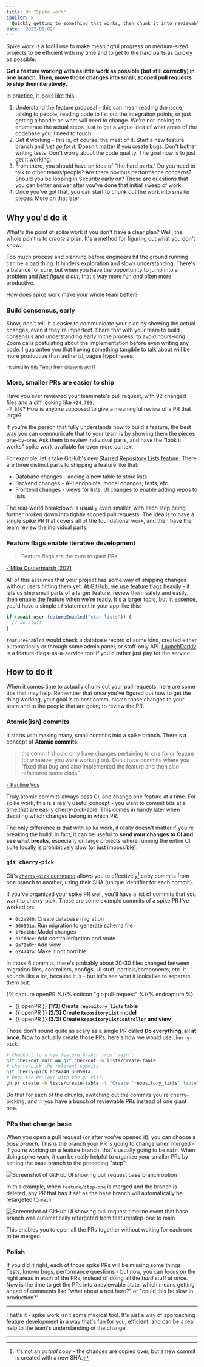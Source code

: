 ```yaml
---
title: On "Spike work"
spoiler: >-
  Quickly getting to something that works, then chunk it into reviewable/shippable pieces. The why and the how of it!
date: '2022-01-02'
---
```


Spike work is a tool I use to make meaningful progress on medium-sized projects to be efficient with my time and to get to the hard parts as quickly as possible.

**Get a feature working with as little work as possible (but still correctly) in one branch. Then, move those changes into small, scoped pull requests to ship them iteratively.**

In practice, it looks like this:

1. Understand the feature proposal - this can mean reading the issue, talking to people, reading code to list out the integration points, or just getting a handle on what will need to change. We're not looking to enumerate the actual steps, just to get a vague idea of what areas of the codebase you'll need to touch.
1. Get it working - this is, of course, the meat of it. Start a new feature branch and _just go for it_. Doesn't matter if you create bugs. Don't bother writing tests. Don't worry about the code quality. The goal now is to just get it working.
1. From there, you should have an idea of "the hard parts." Do you need to talk to other teams/people? Are there obvious performance concerns? Should you be looping in Security early on? Those are questions that you can better answer after you've done that initial sweep of work.
1. Once you've got that, you can start to chunk out the work into smaller pieces. More on that later.

## Why you'd do it

What's the point of spike work if you don't have a clear plan? Well, the whole point is to _create_ a plan. It's a method for figuring out what you don't know.

Too much process and planning before engineers hit the ground running can be a bad thing. It hinders exploration and slows understanding. There's a balance for sure, but when you have the opportunity to jump into a problem and _just figure it out_, that's way more fun _and_ often more productive.

How does spike work make your whole team better?

### Build consensus, early

Show, don't tell. It's easier to communicate your plan by showing the actual changes, even if they're imperfect. Share that with your team to build consensus and understanding early in the process, to avoid hours-long Zoom calls postulating about the implementation before even writing any code. I guarantee you that having something tangible to talk about will be more productive than aetherial, vague hypotheses. 

<small>Inspired by <a href="https://twitter.com/jasonlaster11/status/1477736511617613824?s=20">this Tweet</a> from <a href="https://twitter.com/jasonlaster11">@jasonlaster11</a></small>

### More, smaller PRs are easier to ship

Have you ever reviewed your teammate's pull request, with 92 changed files and a diff looking like <code><span class="text-green-500">+24,766</span>, <span class="text-red-500">−7,830</span></code>? How is anyone supposed to give a meaningful review of a PR that large?

If you're the person that fully understands how to build a feature, the best way you can communicate that to your team is by showing them the pieces one-by-one. Ask them to review individual parts, and have the "look it works" spike work available for even more context.

For example, let's take GitHub's new [Starred Repository Lists feature](https://docs.github.com/en/get-started/exploring-projects-on-github/saving-repositories-with-stars#organizing-starred-repositories-with-lists). There are three distinct parts to shipping a feature like that:

* Database changes - adding a new table to store lists
* Backend changes - API endpoints, model changes, tests, etc.
* Frontend changes - views for lists, UI changes to enable adding repos to lists

The real-world breakdown is usually even smaller, with each step being further broken down into tightly scoped pull requests. The idea is to have a single spike PR that covers all of the foundational work, and then have the team review the individual parts.

### Feature flags enable iterative development

> Feature flags are the cure to giant PRs.

<caption>

[- Mike Coutermarsh, 2021](https://twitter.com/mscccc/status/1474500548615450634)
</caption>

All of this assumes that your project has some way of shipping changes without users hitting them yet. [At GitHub, we use feature flags heavily](https://github.blog/2021-04-27-ship-code-faster-safer-feature-flags/) - it lets us ship small parts of a larger feature, review them safely and easily, then enable the feature when we're ready. It's a larger topic, but in essence, you'd have a simple `if` statement in your app like this:

```js
if (await user.featureEnabled("star-lists")) {
  // do stuff
}
```

`featureEnabled` would check a database record of some kind, created either automatically or through some admin panel, or staff-only API. [LaunchDarkly](https://launchdarkly.com/) is a feature-flags-as-a-service tool if you'd rather just pay for the service.

## How to do it

When it comes time to actually chunk out your pull requests, here are some tips that may help. Remember that once you've figured out how to get the thing working, your goal is to best communicate those changes to your team and to the people that are going to review the PR.

### Atomic(ish) commits

It starts with making many, small commits into a spike branch. There's a concept of **Atomic commits**:

> the commit should only have changes pertaining to one fix or feature (or whatever you were working on). Don’t have commits where you “fixed that bug and also implemented the feature and then also refactored some class”.

<caption>

[- Pauline Vos](https://dev.to/paulinevos/atomic-commits-will-help-you-git-legit-35i7)
</caption>

Truly atomic commits always pass CI, and change one feature at a time. For spike work, this is a really useful concept - you want to commit bits at a time that are easily cherry-pick-able. This comes in handy later when deciding which changes belong in which PR.

The only difference is that with spike work, it really doesn't matter if you're breaking the build. In fact, it can be useful to **send your changes to CI and see what breaks**, especially on large projects where running the entire CI suite locally is prohibitively slow (or just impossible).

### `git cherry-pick`

Git's [`cherry-pick` command](https://git-scm.com/docs/git-cherry-pick) allows you to effectively[^1] copy commits from one branch to another, using their SHA (unique identifier for each commit).

If you've organized your spike PR well, you'll have a list of commits that you want to cherry-pick. These are some example commits of a spike PR I've worked on: 

* `0c2a240`: Create database migration
* `360591a`: Run migration to generate schema file
* `17be1bb`: Model changes
* `e1ffdee`: Add controller/action and route
* `9a71a8f`: Add view
* `624747a`: Make it not horrible

In those 6 commits, there's probably about 20-30 files changed between migration files, controllers, configs, UI stuff, partials/components, etc. It sounds like a lot, because it is - but let's see what it looks like to separate them out:

{% capture openPR %}<span class="text-green-500">{% octicon "git-pull-request" %}</span>{% endcapture %}

* {{ openPR }} **[1/3] Create `repository_lists` table**
* {{ openPR }} **[2/3] Create `RepositoryList` model**
* {{ openPR }} **[3/3] Create `RepositoryListController` and view**

Those don't sound quite as scary as a single PR called **Do everything, all at once**. Now to actually create those PRs, here's how we would use `cherry-pick`:

```bash
# Checkout to a new feature branch from `main`:
git checkout main && git checkout -b lists/create-table
# cherry-pick the relevant commits:
git cherry-pick 0c2a240 360591a
# Open the PR (ex: with the gh cli):
gh pr create -b lists/create-table -t "Create `repository_lists` table"
```

Do that for each of the chunks, switching out the commits you're cherry-picking, and 💥 you have a bunch of reviewable PRs instead of one giant one.

### PRs that change base

When you open a pull request (or after you've opened it), you can choose a _base branch_. This is the branch your PR is going to change when merged - if you're working on a feature branch, that's usually going to be `main`. When doing spike work, it can be really helpful to organize your smaller PRs by setting the base branch to the preceding "step":

![Screenshot of GitHub UI showing pull request base branch option](https://user-images.githubusercontent.com/10660468/147856698-9726a7fe-00fa-44ab-989e-bb8287fd5a60.png)

In this example, when `feature/step-one` is merged and the branch is deleted, any PR that has it set as the base branch will automatically be retargeted to `main`:

![Screenshot of GitHub UI showing pull request timeline event that base branch was automatically retargeted from feature/step-one to main](https://user-images.githubusercontent.com/10660468/147856756-9f94213f-ff9a-45ff-8b80-fd7175486fdd.png)

This enables you to open all the PRs together without waiting for each one to be merged.

### Polish

If you did it right, each of those spike PRs will be missing some things. Tests, known bugs, performance questions - but now, you can focus on the right areas in each of the PRs, instead of doing all the _hard_ stuff at once. Now is the time to get the PRs into a reviewable state, which means getting ahead of comments like "what about a test here?" or "could this be slow in production?".

---

That's it - spike work isn't some magical tool. It's just a way of approaching feature development in a way that's fun for you, efficient, and can be a real help to the team's understanding of the change.

---

[^1]: It's not an _actual_ copy - the changes are copied over, but a new commit is created with a new SHA.